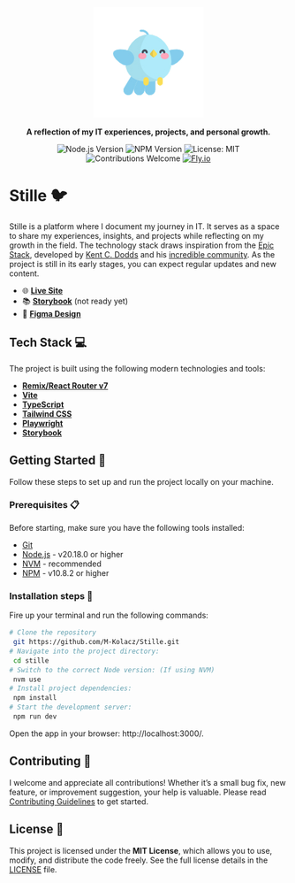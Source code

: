 <p align="center">
  <img src="./app/assets/stille.jpg" alt="Ence Pence Logo" width="200" />
</p>

<p align="center"><strong> A reflection of my IT experiences, projects, and personal growth.</strong></p>

<p align="center">
  <img src="https://img.shields.io/badge/node-v20.18.0-brightgreen.svg?style=flat-square" alt="Node.js Version" />
  <img src="https://img.shields.io/badge/npm-v10.8.2-blue.svg?style=flat-square" alt="NPM Version" />
  <img src="https://img.shields.io/badge/License-MIT-yellow.svg?style=flat-square" alt="License: MIT" />
  <br />
 <img src="https://img.shields.io/badge/contributions-welcome-orange.svg?style=flat-square" alt="Contributions Welcome" />
 <a href="https://app.netlify.com/sites/ence-pence-nowa-huta/deploys">
    <img src="https://img.shields.io/badge/Fly.io-Running-green" alt="Fly.io">
  </a>
</p>

# Stille 🐦

Stille is a platform where I document my journey in IT. It serves as a space to share my experiences, insights, and projects while reflecting on my growth in the field. The technology stack draws inspiration from the [Epic Stack](https://github.com/epicweb-dev/epic-stack), developed by [Kent C. Dodds](https://kentcdodds.com/) and his [incredible community](<(https://github.com/epicweb-dev/epic-stack/graphs/contributors)>). As the project is still in its early stages, you can expect regular updates and new content.

- 🌐 [**Live Site**](https://stille-sewh8dpp1sfhhbxelxygac-staging.fly.dev/)
- 📚 [**Storybook**](https://m-kolacz.github.io/stille/) (not ready yet)
- 🎨 [**Figma Design**](https://www.figma.com/design/cvFJXCo3gHwhHySu3OcEO6/Untitled?node-id=0-1&t=ehGdsTEz3caLATry-1)

## Tech Stack 💻

The project is built using the following modern technologies and tools:

- **[Remix/React Router v7](https://reactrouter.com/home)**
- **[Vite](https://vitejs.dev/)**
- **[TypeScript](https://www.typescriptlang.org/)**
- **[Tailwind CSS](https://tailwindcss.com/)**
- **[Playwright](https://playwright.dev/)**
- **[Storybook](https://storybook.js.org/)**

## Getting Started 🚀

Follow these steps to set up and run the project locally on your machine.

### Prerequisites 📋

Before starting, make sure you have the following tools installed:

- [Git](https://git-scm.com/)
- [Node.js](https://nodejs.org/en/) - v20.18.0 or higher
- [NVM](https://github.com/nvm-sh/nvm) - recommended
- [NPM](https://www.npmjs.com/) - v10.8.2 or higher

### Installation steps 🔧

Fire up your terminal and run the following commands:

```sh
# Clone the repository
 git https://github.com/M-Kolacz/Stille.git
# Navigate into the project directory:
 cd stille
# Switch to the correct Node version: (If using NVM)
 nvm use
# Install project dependencies:
 npm install
# Start the development server:
 npm run dev
```

Open the app in your browser: http://localhost:3000/.

## Contributing 🤝

I welcome and appreciate all contributions! Whether it’s a small bug fix, new feature, or improvement suggestion, your help is valuable. Please read [Contributing Guidelines](./contributing.md) to get started.

## License 📝

This project is licensed under the **MIT License**, which allows you to use, modify, and distribute the code freely. See the full license details in the [LICENSE](./LICENSE.md) file.

